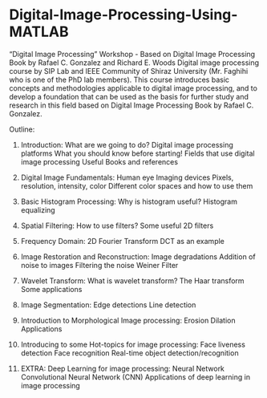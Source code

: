 # Digital-Image-Processing-Using-MATLAB
“Digital Image Processing” Workshop - Based on Digital Image Processing Book by Rafael C. Gonzalez and Richard E. Woods
Digital image processing course by SIP Lab and IEEE Community of Shiraz University (Mr. Faghihi who is one of the PhD lab members). This course introduces basic concepts and methodologies applicable to digital image processing, and to develop a foundation that can be used as the basis for further study and research in this field based on Digital Image Processing Book by Rafael C. Gonzalez.

Outline:

1. Introduction:
What are we going to do?
Digital image processing platforms
What you should know before starting!
Fields that use digital image processing
Useful Books and references

2. Digital Image Fundamentals:
Human eye
Imaging devices
Pixels, resolution, intensity, color
Different color spaces and how to use them

3. Basic Histogram Processing:
Why is histogram useful?
Histogram equalizing

4. Spatial Filtering:
How to use filters?
Some useful 2D filters

5. Frequency Domain:
2D Fourier Transform
DCT as an example

6. Image Restoration and Reconstruction:
Image degradations
Addition of noise to images
Filtering the noise
Weiner Filter

7. Wavelet Transform:
What is wavelet transform?
The Haar transform
Some applications

8. Image Segmentation:
Edge detections
Line detection

9. Introduction to Morphological Image processing:
Erosion
Dilation
Applications

10. Introducing to some Hot-topics for image processing:
Face liveness detection
Face recognition
Real-time object detection/recognition

11. EXTRA: Deep Learning for image processing:
Neural Network
Convolutional Neural Network (CNN)
Applications of deep learning in image processing
